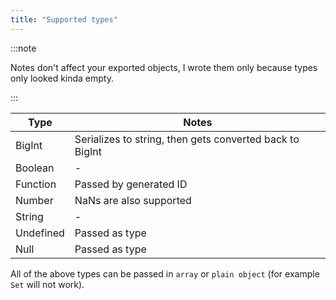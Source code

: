 ```yaml
---
title: "Supported types"
---
```


:::note

Notes don't affect your exported objects, I wrote them only because types only looked kinda empty.

:::

| Type      | Notes                                                    |
| --------- | -------------------------------------------------------- |
| BigInt    | Serializes to string, then gets converted back to BigInt |
| Boolean   | -                                                        |
| Function  | Passed by generated ID                                   |
| Number    | NaNs are also supported                                  |
| String    | -                                                        |
| Undefined | Passed as type                                           |
| Null      | Passed as type                                           |

All of the above types can be passed in `array` or `plain object` (for example `Set` will not work).
